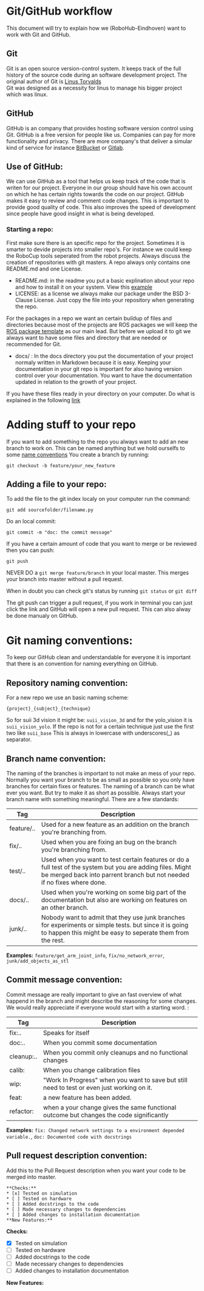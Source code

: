 # Git/GitHub workflow

This document will try to explain how we (RoboHub-Eindhoven) want to
 work with Git and GitHub.

## Git
Git is an open source version-control system. It keeps track of the full 
history of the source code during an software development project. 
The original author of Git is [Linus Torvalds](https://en.wikipedia.org/wiki/Linus_Torvalds)  
Git was designed as a necessity for linus to manage his bigger project 
which was linux. 

## GitHub
GitHub is an company that provides hosting software version control 
using Git. GitHub is a free version for people like us. Companies can pay
for more functionality and privacy. There are more company's that deliver 
a simular kind of service for instance [BitBucket](https://bitbucket.org/product/) 
or [Gitlab](https://about.gitlab.com/). 

## Use of GitHub:
We can use GitHub as a tool that helps us keep track of the code that is
 writen for our project. Everyone in our group should have his own account 
 on which he has certain rights towards the code on our project.
GitHub makes it easy to review and comment code changes. This is important 
to provide good quality of code. This also improves the speed of development
since people have good insight in what is being developed. 

### Starting a repo:
First make sure there is an specific repo for the project. Sometimes it is smarter to 
devide projects into smaller repo's. For instance we could keep the RoboCup tools
 seperated from the robot projects. Always discuss the creation of repositories with 
git masters. A repo always only contains one README.md and one License. <br>
* README.md: in the readme you put a basic explination about your repo and
how to install it on your system. View this [example](https://github.com/RoboHubEindhoven-User/suii_image_processing)
* LICENSE: as a license we always make our package under the BSD 3-Clause 
License. Just copy the file into your 
repository when generating the repo.

For the packages in a repo we want an certain buildup of files and 
directories because most of the 
projects are ROS packages we will keep the [ROS package template](http://wiki.ros.org/Packages) as 
our main lead. But before we upload it to git we always want to have 
some files and directory that 
are needed or recommended for Git. 
* docs/ : In the docs directory you put the documentation of your project
normaly written in Markdown because it is easy. Keeping your documentation 
in your git repo is 
important for also having version control over your documentation. You 
want to have the documentation
updated in relation to the growth of your project. 


If you have these files ready in your directory on your computer. Do what
is explained in the following [link](https://help.github.com/en/articles/adding-an-existing-project-to-github-using-the-command-line)

# Adding stuff to your repo
If you want to add something to the repo you always want to add an new branch
to work on. This can be named anything but we hold ourselfs to some [name
conventions](#branch-name-convention)
You create a branch by running:
```
git checkout -b feature/your_new_feature
```
    
## Adding a file to your repo:
To add the file to the git index localy on your computer run the command:
```
git add sourcefolder/filename.py
```
Do an local commit: 
```
git commit -m "doc: the commit message"
```
If you have a certain amount of code that you want to merge or be reviewed 
then you can push:
```
git push
```
NEVER DO a `git merge feature/branch` in your local master.
This merges your branch into master without a pull request. 

When in doubt you can check git's status by running `git status` or `git
diff` 

The git push can trigger a pull request, if you work in terminal 
you can just click the link and GitHub will open a new pull request.
This can also alway be done manualy on GitHub.
# Git naming conventions:
To keep our GitHub clean and understandable for everyone it is important 
that there is an convention for naming everything on GitHub.
## Repository naming convention:
For a new repo we use an basic naming scheme:
```
{project}_{subject}_{technique}
```
So for suii 3d vision it might be: `suii_vision_3d` and for the yolo_vision it is `suii_vision_yolo`.
If the repo is not for a certain technique just use the first two like `suii_base` 
This is always in lowercase with underscores(_) as separator.

## Branch name convention:
The naming of the branches is important to not make an mess of your repo.
Normally you want your branch to be as small as possible so you only have 
branches for certain fixes or features. 
The naming of a branch can be what ever you want. But try to make it as short
as possible. 
Always start your branch name with something meaningful. There are a few standards:

| Tag | Description |
|------|-----------------|
| feature/.. | Used for a new feature as an addition on the branch you're branching from.|
| fix/..     | Used when you are fixing an bug on the branch you're branching from.|
| test/..    | Used when you want to test certain features or do a full test of the system but you are adding files. Might be merged back into parrent branch but not needed if no fixes where done.|
| docs/..    | Used when you're working on some big part of the documentation but also are working on features on an other branch. |
|   junk/..    | Nobody want to admit that they use junk branches for experiments or simple tests. but since it is going to happen this might be easy to seperate them from the rest.|

**Examples:**
`feature/get_arm_joint_info`, `fix/no_network_error`, `junk/add_objects_as_stl`


## Commit message convention:
Commit message are really important to give an fast overview of what happend in the 
branch and might describe the reasoning for some changes.
We would really appreciate if everyone would start with a starting word. :

| Tag | Description |
|------|-----------------|
| fix:..|        Speaks for itself |
| doc:..|       When you commit some documentation |
| cleanup:.. |   When you commit only cleanups and no functional changes |
| calib: |  When you change calibration files |
| wip: |        "Work In Progress" when you want to save but still need to test or even just working on it. |
| feat: |       a new feature has been added. |
| refactor: |   when a your change gives the same functional outcome but changes the code significantly |

**Examples:**
`fix: Changed network settings to a environment depended variable.`,
`doc: Documented code with docstrings`

## Pull request description convention:
Add this to the Pull Request description when you want your code to be 
merged into master. 

```
**Checks:**
* [x] Tested on simulation
* [ ] Tested on hardware
* [ ] Added docstrings to the code
* [ ] Made necessary changes to dependencies
* [ ] Added changes to installation documentation
**New Features:**
```

**Checks:**
* [x] Tested on simulation
* [ ] Tested on hardware
* [ ] Added docstrings to the code
* [ ] Made necessary changes to dependencies
* [ ] Added changes to installation documentation

**New Features:**


